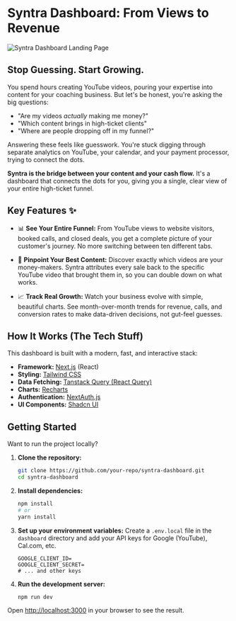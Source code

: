# Syntra Dashboard: From Views to Revenue

![Syntra Dashboard Landing Page](dashboard/public/dashboard-header.png)

## Stop Guessing. Start Growing.

You spend hours creating YouTube videos, pouring your expertise into content for your coaching business. But let's be honest, you're asking the big questions:

*   "Are my videos *actually* making me money?"
*   "Which content brings in high-ticket clients"
*   "Where are people dropping off in my funnel?"

Answering these feels like guesswork. You're stuck digging through separate analytics on YouTube, your calendar, and your payment processor, trying to connect the dots.

**Syntra is the bridge between your content and your cash flow.** It's a dashboard that connects the dots for you, giving you a single, clear view of your entire high-ticket funnel.

## Key Features ✨

*   📊 **See Your Entire Funnel:** From YouTube views to website visitors, booked calls, and closed deals, you get a complete picture of your customer's journey. No more switching between ten different tabs.

*   🎥 **Pinpoint Your Best Content:** Discover exactly which videos are your money-makers. Syntra attributes every sale back to the specific YouTube video that brought them in, so you can double down on what works.

*   📈 **Track Real Growth:** Watch your business evolve with simple, beautiful charts. See month-over-month trends for revenue, calls, and conversion rates to make data-driven decisions, not gut-feel guesses.

## How It Works (The Tech Stuff)

This dashboard is built with a modern, fast, and interactive stack:

*   **Framework:** [Next.js](https://nextjs.org/) (React)
*   **Styling:** [Tailwind CSS](https://tailwindcss.com/)
*   **Data Fetching:** [Tanstack Query (React Query)](https://tanstack.com/query/latest)
*   **Charts:** [Recharts](https://recharts.org/)
*   **Authentication:** [NextAuth.js](https://next-auth.js.org/)
*   **UI Components:** [Shadcn UI](https://ui.shadcn.com/)

## Getting Started

Want to run the project locally?

1.  **Clone the repository:**
    ```bash
    git clone https://github.com/your-repo/syntra-dashboard.git
    cd syntra-dashboard
    ```

2.  **Install dependencies:**
    ```bash
    npm install
    # or
    yarn install
    ```
    
3.  **Set up your environment variables:**
    Create a `.env.local` file in the `dashboard` directory and add your API keys for Google (YouTube), Cal.com, etc.
    ```env
    GOOGLE_CLIENT_ID=
    GOOGLE_CLIENT_SECRET=
    # ... and other keys
    ```

4.  **Run the development server:**
    ```bash
    npm run dev
    ```

Open [http://localhost:3000](http://localhost:3000) in your browser to see the result. 